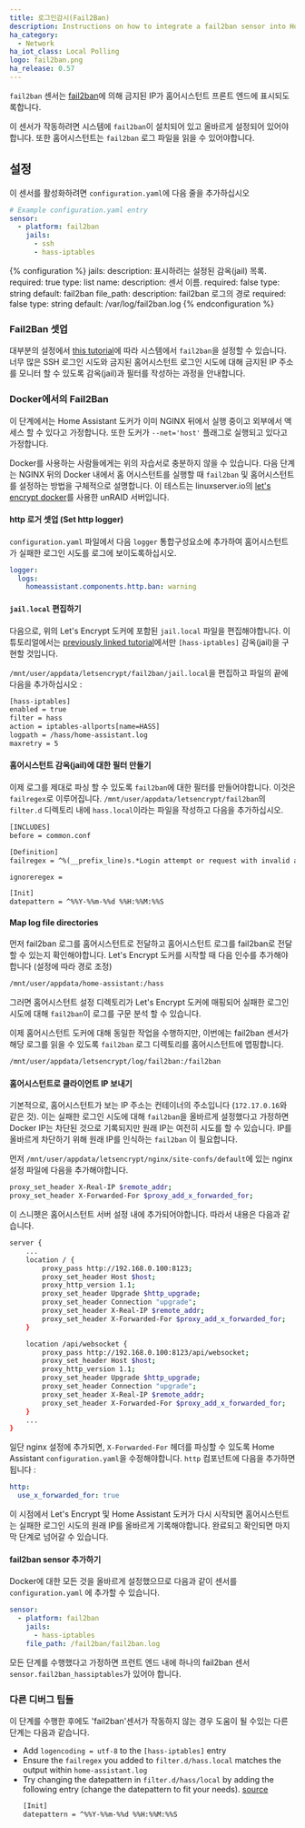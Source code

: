 ```yaml
---
title: 로그인감시(Fail2Ban)
description: Instructions on how to integrate a fail2ban sensor into Home Assistant.
ha_category:
  - Network
ha_iot_class: Local Polling
logo: fail2ban.png
ha_release: 0.57
---
```


`fail2ban` 센서는 [fail2ban](https://www.fail2ban.org/wiki/index.php/Main_Page)에 의해 금지된 IP가 홈어시스턴트 프론트 엔드에 표시되도록합니다.

<div class='note'>

이 센서가 작동하려면 시스템에 `fail2ban`이 설치되어 있고 올바르게 설정되어 있어야합니다. 또한 홈어시스턴트는 `fail2ban` 로그 파일을 읽을 수 있어야합니다.

</div>

## 설정

이 센서를 활성화하려면 `configuration.yaml`에 다음 줄을 추가하십시오

```yaml
# Example configuration.yaml entry
sensor:
  - platform: fail2ban
    jails:
      - ssh
      - hass-iptables
```

{% configuration %}
jails:
  description: 표시하려는 설정된 감옥(jail) 목록.
  required: true
  type: list
name:
  description: 센서 이름.
  required: false
  type: string
  default: fail2ban
file_path:
  description: fail2ban 로그의 경로
  required: false
  type: string
  default: /var/log/fail2ban.log
{% endconfiguration %}

### Fail2Ban 셋업

대부분의 설정에서 [this tutorial](/cookbook/fail2ban/)에 따라 시스템에서 `fail2ban`을 설정할 수 있습니다. 너무 많은 SSH 로그인 시도와 금지된 홈어시스턴트 로그인 시도에 대해 금지된 IP 주소를 모니터 할 수 있도록 감옥(jail)과 필터를 작성하는 과정을 안내합니다.

### Docker에서의 Fail2Ban

<div class='note'>

이 단계에서는 Home Assistant 도커가 이미 NGINX 뒤에서 실행 중이고 외부에서 액세스 할 수 있다고 가정합니다. 또한 도커가 `--net='host'` 플래그로 실행되고 있다고 가정합니다.

</div>

Docker를 사용하는 사람들에게는 위의 자습서로 충분하지 않을 수 있습니다. 다음 단계는 NGINX 뒤의 Docker 내에서 홈 어시스턴트를 실행할 때 `fail2ban` 및 홈어시스턴트를 설정하는 방법을 구체적으로 설명합니다. 이 테스트는 linuxserver.io의 [let's encrypt docker](https://github.com/linuxserver/docker-letsencrypt)를 사용한 unRAID 서버입니다.

#### http 로거 셋업 (Set http logger)

`configuration.yaml` 파일에서 다음 `logger` 통합구성요소에 추가하여 홈어시스턴트가 실패한 로그인 시도를 로그에 보이도록하십시오.

```yaml
logger:
  logs:
    homeassistant.components.http.ban: warning
```

#### `jail.local` 편집하기 

다음으로, 위의 Let's Encrypt 도커에 포함된 `jail.local` 파일을 편집해야합니다. 이 튜토리얼에서는 [previously linked tutorial](/cookbook/fail2ban/)에서만 `[hass-iptables]` 감옥(jail)을 구현할 것입니다.

`/mnt/user/appdata/letsencrypt/fail2ban/jail.local`을 편집하고 파일의 끝에 다음을 추가하십시오 :

```txt
[hass-iptables]
enabled = true
filter = hass
action = iptables-allports[name=HASS]
logpath = /hass/home-assistant.log
maxretry = 5
```

#### 홈어시스턴트 감옥(jail)에 대한 필터 만들기 

이제 로그를 제대로 파싱 할 수 있도록 `fail2ban`에 대한 필터를 만들어야합니다. 이것은 `failregex`로 이루어집니다. `/mnt/user/appdata/letsencrypt/fail2ban`의 `filter.d` 디렉토리 내에 `hass.local`이라는 파일을 작성하고 다음을 추가하십시오.

```txt
[INCLUDES]
before = common.conf

[Definition]
failregex = ^%(__prefix_line)s.*Login attempt or request with invalid authentication from <HOST>.*$

ignoreregex =

[Init]
datepattern = ^%%Y-%%m-%%d %%H:%%M:%%S
```

#### Map log file directories

먼저 fail2ban 로그를 홈어시스턴트로 전달하고 홈어시스턴트 로그를 fail2ban로 전달할 수 있는지 확인해야합니다. Let's Encrypt 도커를 시작할 때 다음 인수를 추가해야합니다 (설정에 따라 경로 조정)

```txt
/mnt/user/appdata/home-assistant:/hass
```

그러면 홈어시스턴트 설정 디렉토리가 Let's Encrypt 도커에 매핑되어 실패한 로그인 시도에 대해 `fail2ban`이 로그를 구문 분석 할 수 있습니다.

이제 홈어시스턴트 도커에 대해 동일한 작업을 수행하지만, 이번에는 fail2ban 센서가 해당 로그를 읽을 수 있도록 `fail2ban` 로그 디렉토리를 홈어시스턴트에 맵핑합니다.

```txt
/mnt/user/appdata/letsencrypt/log/fail2ban:/fail2ban
```


#### 홈어시스턴트로 클라이언트 IP 보내기

기본적으로, 홈어시스턴트가 보는 IP 주소는 컨테이너의 주소입니다 (`172.17.0.16`와 같은 것). 이는 실패한 로그인 시도에 대해 `fail2ban`을 올바르게 설정했다고 가정하면 Docker IP는 차단된 것으로 기록되지만 원래 IP는 여전히 시도를 할 수 있습니다. IP를 올바르게 차단하기 위해 원래 IP를 인식하는 `fail2ban` 이 필요합니다.

먼저 `/mnt/user/appdata/letsencrypt/nginx/site-confs/default`에 있는 nginx 설정 파일에 다음을 추가해야합니다.

```bash
proxy_set_header X-Real-IP $remote_addr;
proxy_set_header X-Forwarded-For $proxy_add_x_forwarded_for;
```

이 스니펫은 홈어시스턴트 서버 설정 내에 추가되어야합니다. 따라서 내용은 다음과 같습니다.

```bash
server {
    ...
    location / {
        proxy_pass http://192.168.0.100:8123;
        proxy_set_header Host $host;
        proxy_http_version 1.1;
        proxy_set_header Upgrade $http_upgrade;
        proxy_set_header Connection "upgrade";
        proxy_set_header X-Real-IP $remote_addr;
        proxy_set_header X-Forwarded-For $proxy_add_x_forwarded_for;
    }

    location /api/websocket {
        proxy_pass http://192.168.0.100:8123/api/websocket;
        proxy_set_header Host $host;
        proxy_http_version 1.1;
        proxy_set_header Upgrade $http_upgrade;
        proxy_set_header Connection "upgrade";
        proxy_set_header X-Real-IP $remote_addr;
        proxy_set_header X-Forwarded-For $proxy_add_x_forwarded_for;
    }
    ...
}
```

일단 nginx 설정에 추가되면, `X-Forwarded-For` 헤더를 파싱할 수 있도록 Home Assistant `configuration.yaml`을 수정해야합니다. `http` 컴포넌트에 다음을 추가하면됩니다 :

```yaml
http:
  use_x_forwarded_for: true
```

이 시점에서 Let's Encrypt 및 Home Assistant 도커가 다시 시작되면 홈어시스턴트는 실패한 로그인 시도의 원래 IP를 올바르게 기록해야합니다. 완료되고 확인되면 마지막 단계로 넘어갈 수 있습니다.

#### fail2ban sensor 추가하기

Docker에 대한 모든 것을 올바르게 설정했으므로 다음과 같이 센서를 `configuration.yaml` 에 추가할 수 있습니다.

```yaml
sensor:
  - platform: fail2ban
    jails:
      - hass-iptables
    file_path: /fail2ban/fail2ban.log
```

모든 단계를 수행했다고 가정하면 프런트 엔드 내에 하나의 fail2ban 센서 `sensor.fail2ban_hassiptables`가 있어야 합니다.

### 다른 디버그 팁들

이 단계를 수행한 후에도 'fail2ban'센서가 작동하지 않는 경우 도움이 될 수있는 다른 단계는 다음과 같습니다.

- Add `logencoding = utf-8` to the `[hass-iptables]` entry
- Ensure the `failregex` you added to `filter.d/hass.local` matches the output within `home-assistant.log`
- Try changing the datepattern in `filter.d/hass/local` by adding the following entry (change the datepattern to fit your needs). [source](https://github.com/fail2ban/fail2ban/issues/174)
    ```txt
    [Init]
    datepattern = ^%%Y-%%m-%%d %%H:%%M:%%S
    ```
